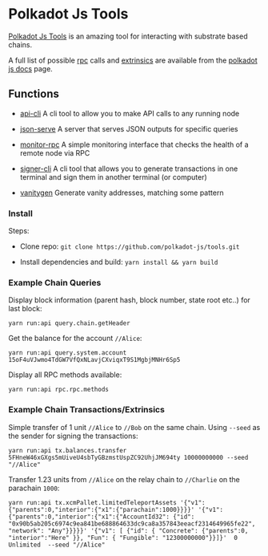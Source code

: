 Polkadot Js Tools
=======================

[Polkadot Js Tools](https://github.com/polkadot-js/tools) is an amazing tool for interacting with substrate based chains. 

A full list of possible [rpc](https://polkadot.js.org/docs/substrate/rpc/) calls and [extrinsics](https://polkadot.js.org/docs/substrate/extrinsics) are available from the [polkadot js docs](https://polkadot.js.org/docs/substrate/) page.

## Functions

- [api-cli](https://github.com/polkadot-js/tools/tree/master/packages/api-cli) A cli tool to allow you to make API calls to any running node

- [json-serve](https://github.com/polkadot-js/tools/blob/master/packages/json-serve) A server that serves JSON outputs for specific queries

- [monitor-rpc](https://github.com/polkadot-js/tools/blob/master/packages/monitor-rpc) A simple monitoring interface that checks the health of a remote node via RPC

- [signer-cli](https://github.com/polkadot-js/tools/blob/master/packages/signer-cli) A cli tool that allows you to generate transactions in one terminal and sign them in another terminal (or computer)

- [vanitygen](https://github.com/polkadot-js/tools/blob/master/packages/vanitygen) Generate vanity addresses, matching some pattern

### Install

Steps:

- Clone repo: `git clone https://github.com/polkadot-js/tools.git`

- Install dependencies and build: `yarn install && yarn build`

### Example Chain Queries

Display block information (parent hash, block number, state root etc..) for last block:

```
yarn run:api query.chain.getHeader
```

Get the balance for the account `//Alice`:

```
yarn run:api query.system.account 15oF4uVJwmo4TdGW7VfQxNLavjCXviqxT9S1MgbjMNHr6Sp5
```

Display all RPC methods available:

```
yarn run:api rpc.rpc.methods
```

### Example Chain Transactions/Extrinsics

Simple transfer of 1 unit `//Alice` to `//Bob` on the same chain. Using `--seed` as the sender for signing the transactions:

```
yarn run:api tx.balances.transfer 5FHneW46xGXgs5mUiveU4sbTyGBzmstUspZC92UhjJM694ty 10000000000 --seed "//Alice"
```

Transfer 1.23 units from `//Alice` on the relay chain to `//Charlie` on the parachain `1000`:

   ```
   yarn run:api tx.xcmPallet.limitedTeleportAssets '{"v1":{"parents":0,"interior":{"x1":{"parachain":1000}}}}' '{"v1":{"parents":0,"interior":{"x1":{"AccountId32": {"id": "0x90b5ab205c6974c9ea841be688864633dc9ca8a357843eeacf2314649965fe22", "network": "Any"}}}}}' '{"v1": [ {"id": { "Concrete": {"parents":0, "interior":"Here" }}, "Fun": { "Fungible": "12300000000"}}]}'  0 Unlimited  --seed "//Alice"
   ```



